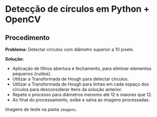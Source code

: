 # Detecção de círculos em Python + OpenCV

Procedimento
-----

**Problema:** Detectar círculos com diâmetro superior a 10 pixels.

**Solução:**
- Aplicação de filtros abertura e fechamento, para eliminar elementos pequenos (ruídos).
- Utilizar a Transformada de Hough para detectar círculos.
- Utilizar a Transformada de Hough para linhas em cada espaço dos círculos para desconsiderar ítens da solução anterior.
- Repete o processo para diâmetros menores até 12 e maiores que 12.
- Ao final do processamento, exibe e salva as imagens processadas.

Imagens de teste na pasta `imagens`.

